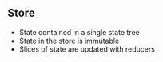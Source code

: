 ## Store

- State contained in a single state tree
- State in the store is immutable
- Slices of state are updated with reducers














